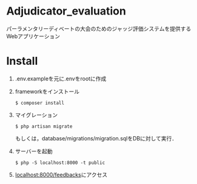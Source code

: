 # Adjudicator_evaluation
パーラメンタリーディベートの大会のためのジャッジ評価システムを提供するWebアプリケーション
# Install
1. .env.exampleを元に.envをrootに作成
2. frameworkをインストール
    ```
    $ composer install  
    ```
3. マイグレーション
    ```
    $ php artisan migrate  
    ```
    もしくは，database/migrations/migration.sqlをDBに対して実行．
    
4. サーバーを起動
    ```
    $ php -S localhost:8000 -t public  
    ```
4. [localhost:8000/feedbacks](localhost:8000/feedbacks)にアクセス
